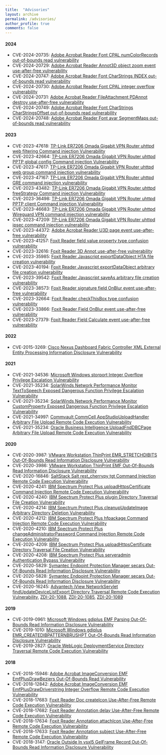 ```yaml
---
title:  "Advisories"
layout: archive
permalink: /advisories/
author_profile: true
comments: false
---
```

#### 2024
* CVE-2024-20735: [Adobe Acrobat Reader Font CPAL numColorRecords out-of-bounds read vulnerability](https://www.talosintelligence.com/vulnerability_reports/TALOS-2023-1905)
* CVE-2024-20729: [Adobe Acrobat Reader Annot3D object zoom event use-after-free vulnerability](https://www.talosintelligence.com/vulnerability_reports/TALOS-2023-1890)
* CVE-2024-20747: [Adobe Acrobat Reader Font CharStrings INDEX out-of-bounds read vulnerability
](https://www.talosintelligence.com/vulnerability_reports/TALOS-2023-1908)
* CVE-2024-20730: [Adobe Acrobat Reader Font CPAL integer overflow vulnerability
](https://www.talosintelligence.com/vulnerability_reports/TALOS-2023-1906)
* CVE-2024-20731: [Adobe Acrobat Reader FileAttachment PDAnnot destroy use-after-free vulnerability](https://www.talosintelligence.com/vulnerability_reports/TALOS-2023-1901)
* CVE-2024-20749: [Adobe Acrobat Reader Font CharStrings CharStringsOffset out-of-bounds read vulnerability](https://www.talosintelligence.com/vulnerability_reports/TALOS-2023-1910)
* CVE-2024-20748: [Adobe Acrobat Reader Font avar SegmentMaps out-of-bounds read vulnerability](https://www.talosintelligence.com/vulnerability_reports/TALOS-2023-1909)















#### 2023
* CVE-2023-47618: [TP-Link ER7206 Omada Gigabit VPN Router uhttpd web filtering Command injection Vulnerability
](https://talosintelligence.com/vulnerability_reports/TALOS-2023-1859)
* CVE-2023-42664: [TP-Link ER7206 Omada Gigabit VPN Router uhttpd PPTP global config Command injection Vulnerability](https://talosintelligence.com/vulnerability_reports/TALOS-2023-1856)
* CVE-2023-47617: [TP-Link ER7206 Omada Gigabit VPN Router uhttpd web group command injection vulnerability
](https://talosintelligence.com/vulnerability_reports/TALOS-2023-1858)
* CVE-2023-47167: [TP-Link ER7206 Omada Gigabit VPN Router uhttpd GRE command injection vulnerability](https://talosintelligence.com/vulnerability_reports/TALOS-2023-1855)
* CVE-2023-43482: [TP-Link ER7206 Omada Gigabit VPN Router uhttpd freeStrategy Command injection Vulnerability](https://talosintelligence.com/vulnerability_reports/TALOS-2023-1850)
* CVE-2023-36498: [TP-Link ER7206 Omada Gigabit VPN Router uhttpd PPTP client Command injection Vulnerability](https://talosintelligence.com/vulnerability_reports/TALOS-2023-1853)
* CVE-2023-46683: [TP-Link ER7206 Omada Gigabit VPN Router uhttpd Wireguard VPN command injection vulnerability](https://talosintelligence.com/vulnerability_reports/TALOS-2023-1857)
* CVE-2023-47209: [TP-Link ER7206 Omada Gigabit VPN Router uhttpd ipsec command injection vulnerability](https://talosintelligence.com/vulnerability_reports/TALOS-2023-1854)
* CVE-2023-44372: [Adobe Acrobat Reader U3D page event use-after-free vulnerability](https://www.talosintelligence.com/vulnerability_reports/TALOS-2023-1842)
* CVE-2023-41257: [Foxit Reader field value property type confusion vulnerability](https://www.talosintelligence.com/vulnerability_reports/TALOS-2023-1838)
* CVE-2023-32616: [Foxit Reader 3D Annot use-after-free vulnerability](https://www.talosintelligence.com/vulnerability_reports/TALOS-2023-1837)
* CVE-2023-35985: [Foxit Reader Javascript exportDataObject HTA file creation vulnerability](https://www.talosintelligence.com/vulnerability_reports/TALOS-2023-1834)
* CVE-2023-40194: [Foxit Reader Javascript exportDataObject arbitrary file creation vulnerability](https://www.talosintelligence.com/vulnerability_reports/TALOS-2023-1833)
* CVE-2023-39542: [Foxit Reader Javascript saveAs arbitrary file creation vulnerability](https://www.talosintelligence.com/vulnerability_reports/TALOS-2023-1832)
* CVE-2023-38573: [Foxit Reader signature field OnBlur event use-after-free vulnerability](https://www.talosintelligence.com/vulnerability_reports/TALOS-2023-1839)
* CVE-2023-32664: [Foxit Reader checkThisBox type confusion vulnerability](https://www.talosintelligence.com/vulnerability_reports/TALOS-2023-1795)
* CVE-2023-33866: [Foxit Reader Field OnBlur event use-after-free vulnerability](https://www.talosintelligence.com/vulnerability_reports/TALOS-2023-1757)
* CVE-2023-27379: [Foxit Reader Field Calculate event use-after-free vulnerability](https://www.talosintelligence.com/vulnerability_reports/TALOS-2023-1756)

#### 2022

* CVE-2015-3269: [Cisco Nexus Dashboard Fabric Controller XML External Entity Processing Information Disclosure Vulnerability](https://www.zerodayinitiative.com/advisories/ZDI-22-508/)

#### 2021

* CVE-2021-34536: [Microsoft Windows storport Integer Overflow Privilege Escalation Vulnerability](https://www.zerodayinitiative.com/advisories/ZDI-21-967/)
* CVE-2021-35234: [SolarWinds Network Performance Monitor TextToSpeech Exposed Dangerous Function Privilege Escalation Vulnerability](https://www.zerodayinitiative.com/advisories/ZDI-21-1596/)
* CVE-2021-35234: [SolarWinds Network Performance Monitor CustomProperty Exposed Dangerous Function Privilege Escalation Vulnerability](https://www.zerodayinitiative.com/advisories/ZDI-21-1599/)
* CVE-2021-34997: [Commvault CommCell AppStudioUploadHandler Arbitrary File Upload Remote Code Execution Vulnerability](https://www.zerodayinitiative.com/advisories/ZDI-21-1332/)
* CVE-2021-35234: [Oracle Business Intelligence UploadFndDBCPage Arbitrary File Upload Remote Code Execution Vulnerability](https://www.zerodayinitiative.com/advisories/ZDI-21-883/)

#### 2020

* CVE-2020-3987: [VMware Workstation ThinPrint EMR_STRETCHDIBITS Out-Of-Bounds Read Information Disclosure Vulnerability](https://www.zerodayinitiative.com/advisories/ZDI-20-1180/)
* CVE-2020-3986: [VMware Workstation ThinPrint EMF Out-Of-Bounds Read Information Disclosure Vulnerability](https://www.zerodayinitiative.com/advisories/ZDI-20-1179/)
* CVE-2020-16846: [SaltStack Salt rest_cherrypy tgt Command Injection Remote Code Execution Vulnerability](https://www.zerodayinitiative.com/advisories/ZDI-20-1380/)
* CVE-2020-4241: [IBM Spectrum Protect Plus uploadHttpsCertificate Command Injection Remote Code Execution Vulnerability](https://www.zerodayinitiative.com/advisories/ZDI-20-348/)
* CVE-2020-4240: [IBM Spectrum Protect Plus plugin Directory Traversal File Creation Vulnerability](https://www.zerodayinitiative.com/advisories/ZDI-20-349/)
* CVE-2020-4214: [IBM Spectrum Protect Plus cleanupUpdateImage Arbitrary Directory Deletion Vulnerability](https://www.zerodayinitiative.com/advisories/ZDI-20-343/)
* CVE-2020-4212: [IBM Spectrum Protect Plus hfpackage Command Injection Remote Code Execution Vulnerability](https://www.zerodayinitiative.com/advisories/ZDI-20-272/)
* CVE-2020-4210: [IBM Spectrum Protect Plus changeAdministratorPassword Command Injection Remote Code Execution Vulnerability](https://www.zerodayinitiative.com/advisories/ZDI-20-274/)
* CVE-2020-4209: [IBM Spectrum Protect Plus uploadHttpsCertificate Directory Traversal File Creation Vulnerability](https://www.zerodayinitiative.com/advisories/ZDI-20-345/)
* CVE-2020-4208: [IBM Spectrum Protect Plus serveradmin Authentication Bypass Vulnerability](https://www.zerodayinitiative.com/advisories/ZDI-20-346/)
* CVE-2020-5829: [Symantec Endpoint Protection Manager secars Out-Of-Bounds Read Information Disclosure Vulnerability](https://www.zerodayinitiative.com/advisories/ZDI-20-223/)
* CVE-2020-5828: [Symantec Endpoint Protection Manager secars Out-Of-Bounds Read Information Disclosure Vulnerability](https://www.zerodayinitiative.com/advisories/ZDI-20-222/)
* CVE-2020-16245: [Advantech iView NetworkServlet findUpdateDeviceListExport Directory Traversal Remote Code Execution Vulnerability](https://www.zerodayinitiative.com/advisories/ZDI-20-1091/), [ZDI-20-1088](https://www.zerodayinitiative.com/advisories/ZDI-20-1088/), [ZDI-20-1085](https://www.zerodayinitiative.com/advisories/ZDI-20-1085/), [ZDI-20-1089](https://www.zerodayinitiative.com/advisories/ZDI-20-1089/)

#### 2019
* CVE-2019-0961: [Microsoft Windows gdiplus EMF Parsing Out-Of-Bounds Read Information Disclosure Vulnerability](https://www.zerodayinitiative.com/advisories/ZDI-19-472/)
* CVE-2019-1010: [Microsoft Windows gdiplus EMR_CREATEDIBPATTERNBRUSHPT Out-Of-Bounds Read Information Disclosure Vulnerability](https://www.zerodayinitiative.com/advisories/ZDI-19-555/)
* CVE-2019-2827: [Oracle WebLogic DeploymentService Directory Traversal Remote Code Execution Vulnerability](https://www.zerodayinitiative.com/advisories/ZDI-19-663/)


#### 2018
* CVE-2018-15946: [Adobe Acrobat ImageConversion EMF EmfPlusDrawBeziers Out-Of-Bounds Read Vulnerability](https://www.zerodayinitiative.com/advisories/ZDI-18-1227/)
* CVE-2018-12842: [Adobe Acrobat ImageConversion EMF EmfPlusDrawDriverstring Integer Overflow Remote Code Execution Vulnerability](https://www.zerodayinitiative.com/advisories/ZDI-18-1110/)
* CVE-2018-17683: [Foxit Reader Doc createIcon Use-After-Free Remote Code Execution Vulnerability](https://www.zerodayinitiative.com/advisories/ZDI-18-1157/)
* CVE-2018-17682: [Foxit Reader Annotation delay Use-After-Free Remote Code Execution Vulnerability](https://www.zerodayinitiative.com/advisories/ZDI-18-1151/)
* CVE-2018-17634: [Foxit Reader Annotation attachIcon Use-After-Free Remote Code Execution Vulnerability](https://www.zerodayinitiative.com/advisories/ZDI-18-1200/)
* CVE-2018-17633: [Foxit Reader Annotation subject Use-After-Free Remote Code Execution Vulnerability](https://www.zerodayinitiative.com/advisories/ZDI-18-1202/)
* CVE-2018-3147: [Oracle Outside In vsxl5 GelFrame Record Out-Of-Bounds Read Information Disclosure Vulnerability](https://www.zerodayinitiative.com/advisories/ZDI-18-1273/)









